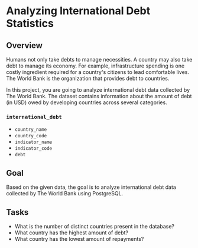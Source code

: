 # Analyzing International Debt Statistics
## Overview
Humans not only take debts to manage necessities. A country may also take debt to manage its economy. For example, infrastructure spending is one costly ingredient required for a country's citizens to lead comfortable lives. The World Bank is the organization that provides debt to countries.

In this project, you are going to analyze international debt data collected by The World Bank. The dataset contains information about the amount of debt (in USD) owed by developing countries across several categories.
### `international_debt`
- `country_name`
- `country_code`
- `indicator_name`
- `indicator_code`
- `debt`



## Goal
Based on the given data, the goal is to analyze international debt data collected by The World Bank using PostgreSQL.

## Tasks
- What is the number of distinct countries present in the database?
- What country has the highest amount of debt?
- What country has the lowest amount of repayments?
